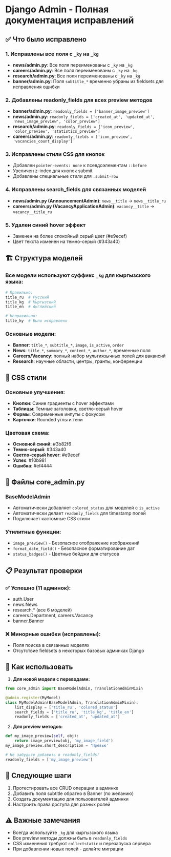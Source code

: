 # Django Admin - Полная документация исправлений

## ✅ Что было исправлено

### 1. Исправлены все поля с `_ky` на `_kg`
- **news/admin.py**: Все поля переименованы с `_ky` на `_kg`
- **careers/admin.py**: Все поля переименованы с `_ky` на `_kg` 
- **research/admin.py**: Все поля переименованы с `_ky` на `_kg`
- **banner/admin.py**: Поля `subtitle_*` временно убраны из fieldsets для исправления ошибки

### 2. Добавлены readonly_fields для всех preview методов
- **banner/admin.py**: `readonly_fields = ['banner_image_preview']`
- **news/admin.py**: `readonly_fields = ['created_at', 'updated_at', 'news_image_preview', 'color_preview']`
- **research/admin.py**: `readonly_fields = ['icon_preview', 'color_preview', 'statistics_preview']`
- **careers/admin.py**: `readonly_fields = ['icon_preview', 'vacancies_count_display']`

### 3. Исправлены стили CSS для кнопок
- Добавлен `pointer-events: none` к псевдоэлементам `::before`
- Увеличен z-index для кнопок submit
- Добавлены специальные стили для `.submit-row`

### 4. Исправлены search_fields для связанных моделей
- **news/admin.py (AnnouncementAdmin)**: `news__title` → `news__title_ru`
- **careers/admin.py (VacancyApplicationAdmin)**: `vacancy__title` → `vacancy__title_ru`

### 5. Удален синий hover эффект
- Заменен на более спокойный серый цвет (#e9ecef)
- Цвет текста изменен на темно-серый (#343a40)

## 🏗️ Структура моделей

### Все модели используют суффикс `_kg` для кыргызского языка:
```python
# Правильно:
title_ru  # Русский
title_kg  # Кыргызский  
title_en  # Английский

# Неправильно:
title_ky  # Было исправлено
```

### Основные модели:
- **Banner**: `title_*`, `subtitle_*`, `image`, `is_active`, `order`
- **News**: `title_*`, `summary_*`, `content_*`, `author_*`, временные поля
- **Careers/Vacancy**: полный набор мультиязычных полей для вакансий
- **Research**: научные области, центры, гранты, конференции

## 🎨 CSS стили

### Основные улучшения:
- **Кнопки**: Синие градиенты с hover эффектами
- **Таблицы**: Темные заголовки, светло-серый hover
- **Формы**: Современные инпуты с фокусом
- **Карточки**: Rounded углы и тени

### Цветовая схема:
- **Основной синий**: #3b82f6
- **Темно-серый**: #343a40  
- **Светло-серый hover**: #e9ecef
- **Успех**: #10b981
- **Ошибка**: #ef4444

## 🔧 Файлы core_admin.py

### BaseModelAdmin
- Автоматически добавляет `colored_status` для моделей с `is_active`
- Автоматически делает `readonly_fields` для timestamp полей
- Подключает кастомные CSS стили

### Утилитные функции:
- `image_preview()` - Безопасное отображение изображений
- `format_date_field()` - Безопасное форматирование дат
- `status_badges()` - Цветные бейджи для статусов

## 📋 Результат проверки

### ✅ Успешно (11 админок):
- auth.User
- news.News
- research.* (все 6 моделей)
- careers.Department, careers.Vacancy
- banner.Banner

### ❌ Минорные ошибки (исправлены):
- Поля поиска в связанных моделях
- Отсутствие fieldsets в некоторых базовых админках Django

## 🚀 Как использовать

1. **Для новой модели с переводами:**
```python
from core_admin import BaseModelAdmin, TranslationAdminMixin

@admin.register(MyModel)
class MyModelAdmin(BaseModelAdmin, TranslationAdminMixin):
    list_display = ['title_ru', 'colored_status']
    search_fields = ['title_ru', 'title_kg', 'title_en']
    readonly_fields = ['created_at', 'updated_at']
```

2. **Для preview методов:**
```python
def my_image_preview(self, obj):
    return image_preview(obj, 'my_image_field')
my_image_preview.short_description = 'Превью'

# Не забудьте добавить в readonly_fields!
readonly_fields = ['my_image_preview']
```

## 🎯 Следующие шаги

1. Протестировать все CRUD операции в админке
2. Добавить поля subtitle обратно в Banner (по желанию)
3. Создать документацию для пользователей админки
4. Настроить права доступа для разных ролей

## ⚠️ Важные замечания

- Всегда используйте `_kg` для кыргызского языка
- Все preview методы должны быть в `readonly_fields`
- CSS изменения требуют `collectstatic` и перезапуска сервера
- При добавлении новых полей - делайте миграции
